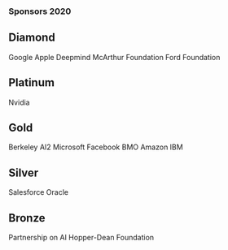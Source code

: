 ### Sponsors 2020

## Diamond 
Google
Apple
Deepmind
McArthur Foundation
Ford Foundation

## Platinum
Nvidia

## Gold
Berkeley
AI2
Microsoft
Facebook
BMO
Amazon
IBM

## Silver
Salesforce
Oracle

## Bronze
Partnership on AI
Hopper-Dean Foundation